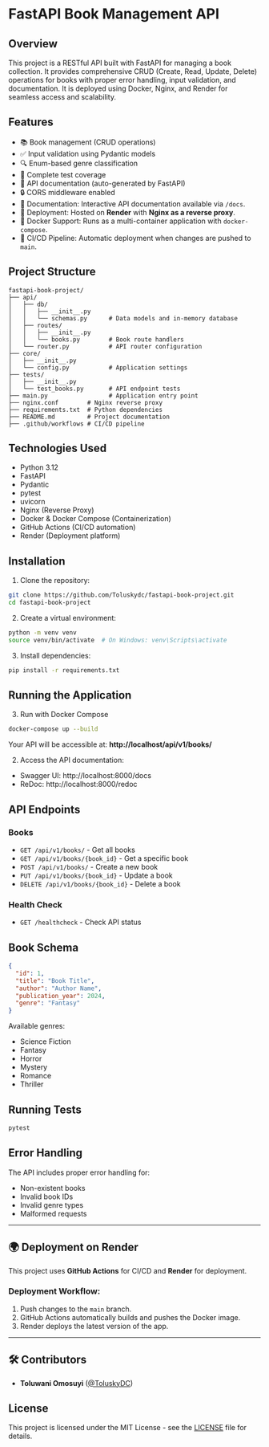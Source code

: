 # FastAPI Book Management API

## Overview

This project is a RESTful API built with FastAPI for managing a book collection. It provides comprehensive CRUD (Create, Read, Update, Delete) operations for books with proper error handling, input validation, and documentation. It is deployed using Docker, Nginx, and Render for seamless access and scalability.

## Features

- 📚 Book management (CRUD operations)
- ✅ Input validation using Pydantic models
- 🔍 Enum-based genre classification
- 🧪 Complete test coverage
- 📝 API documentation (auto-generated by FastAPI)
- 🔒 CORS middleware enabled
- 📝 Documentation: Interactive API documentation available via `/docs`.
- 🚀 Deployment: Hosted on **Render** with **Nginx as a reverse proxy**.
- 🐳 Docker Support: Runs as a multi-container application with `docker-compose`.
- 🔄 CI/CD Pipeline: Automatic deployment when changes are pushed to `main`.

## Project Structure

```
fastapi-book-project/
├── api/
│   ├── db/
│   │   ├── __init__.py
│   │   └── schemas.py      # Data models and in-memory database
│   ├── routes/
│   │   ├── __init__.py
│   │   └── books.py        # Book route handlers
│   └── router.py           # API router configuration
├── core/
│   ├── __init__.py
│   └── config.py           # Application settings
├── tests/
│   ├── __init__.py
│   └── test_books.py       # API endpoint tests
├── main.py                 # Application entry point
├── nginx.conf        # Nginx reverse proxy 
├── requirements.txt  # Python dependencies
├── README.md         # Project documentation
├── .github/workflows # CI/CD pipeline

```

## Technologies Used

- Python 3.12
- FastAPI
- Pydantic
- pytest
- uvicorn
- Nginx (Reverse Proxy)
- Docker & Docker Compose (Containerization)
- GitHub Actions (CI/CD automation)
- Render (Deployment platform)

## Installation

1. Clone the repository:

```bash
git clone https://github.com/Toluskydc/fastapi-book-project.git
cd fastapi-book-project
```

2. Create a virtual environment:

```bash
python -m venv venv
source venv/bin/activate  # On Windows: venv\Scripts\activate
```

3. Install dependencies:

```bash
pip install -r requirements.txt
```

## Running the Application

3. Run with Docker Compose
```sh
docker-compose up --build
```
Your API will be accessible at: **http://localhost/api/v1/books/**

2. Access the API documentation:

- Swagger UI: http://localhost:8000/docs
- ReDoc: http://localhost:8000/redoc

## API Endpoints

### Books

- `GET /api/v1/books/` - Get all books
- `GET /api/v1/books/{book_id}` - Get a specific book
- `POST /api/v1/books/` - Create a new book
- `PUT /api/v1/books/{book_id}` - Update a book
- `DELETE /api/v1/books/{book_id}` - Delete a book

### Health Check

- `GET /healthcheck` - Check API status

## Book Schema

```json
{
  "id": 1,
  "title": "Book Title",
  "author": "Author Name",
  "publication_year": 2024,
  "genre": "Fantasy"
}
```

Available genres:

- Science Fiction
- Fantasy
- Horror
- Mystery
- Romance
- Thriller

## Running Tests

```bash
pytest
```

## Error Handling

The API includes proper error handling for:

- Non-existent books
- Invalid book IDs
- Invalid genre types
- Malformed requests

---

## 🌍 Deployment on Render
This project uses **GitHub Actions** for CI/CD and **Render** for deployment.

### **Deployment Workflow:**
1. Push changes to the `main` branch.
2. GitHub Actions automatically builds and pushes the Docker image.
3. Render deploys the latest version of the app.

---

## 🛠️ Contributors
- **Toluwani Omosuyi** ([@ToluskyDC](https://github.com/ToluskyDC))


## License

This project is licensed under the MIT License - see the [LICENSE](LICENSE) file for details.



